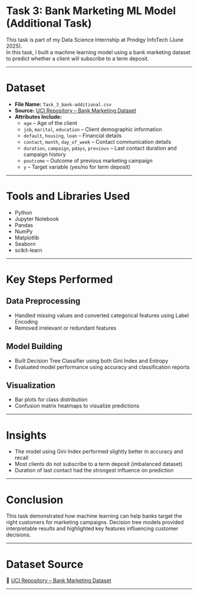 # Task 3: Bank Marketing ML Model (Additional Task)

This task is part of my Data Science Internship at Prodigy InfoTech (June 2025).  
In this task, I built a machine learning model using a bank marketing dataset to predict whether a client will subscribe to a term deposit.

---
 
# Dataset

- **File Name:** `Task_3_bank-additional.csv`
- **Source:** [UCI Repository – Bank Marketing Dataset](https://archive.ics.uci.edu/ml/datasets/bank+marketing) 
- **Attributes Include:**
  - `age` – Age of the client  
  - `job`, `marital`, `education` – Client demographic information  
  - `default`, `housing`, `loan` – Financial details  
  - `contact`, `month`, `day_of_week` – Contact communication details  
  - `duration`, `campaign`, `pdays`, `previous` – Last contact duration and campaign history  
  - `poutcome` – Outcome of previous marketing campaign  
  - `y` – Target variable (yes/no for term deposit)

---

# Tools and Libraries Used

- Python  
- Jupyter Notebook  
- Pandas  
- NumPy  
- Matplotlib  
- Seaborn  
- scikit-learn  

---

# Key Steps Performed

## Data Preprocessing
- Handled missing values and converted categorical features using Label Encoding  
- Removed irrelevant or redundant features  

## Model Building
- Built Decision Tree Classifier using both Gini Index and Entropy  
- Evaluated model performance using accuracy and classification reports  

## Visualization
- Bar plots for class distribution  
- Confusion matrix heatmaps to visualize predictions  

---

# Insights

- The model using Gini Index performed slightly better in accuracy and recall  
- Most clients do not subscribe to a term deposit (imbalanced dataset)  
- Duration of last contact had the strongest influence on prediction  

---

# Conclusion

This task demonstrated how machine learning can help banks target the right customers for marketing campaigns. Decision tree models provided interpretable results and highlighted key features influencing customer decisions.

---

# Dataset Source

🔗 [UCI Repository – Bank Marketing Dataset](https://archive.ics.uci.edu/ml/datasets/bank+marketing)

---
